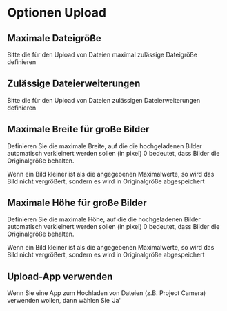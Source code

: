 # Optionen Upload

## Maximale Dateigröße

Bitte die für den Upload von Dateien maximal zulässige Dateigröße definieren

## Zulässige Dateierweiterungen

Bitte die für den Upload von Dateien zulässigen Dateierweiterungen definieren

## Maximale Breite für große Bilder

Definieren Sie die maximale Breite, auf die die hochgeladenen Bilder automatisch verkleinert werden sollen (in pixel)
0 bedeutet, dass Bilder die Originalgröße behalten.

Wenn ein Bild kleiner ist als die angegebenen Maximalwerte, so wird das Bild nicht vergrößert, sondern es wird in Originalgröße abgespeichert

## Maximale Höhe für große Bilder

Definieren Sie die maximale Höhe, auf die die hochgeladenen Bilder automatisch verkleinert werden sollen (in pixel)
0 bedeutet, dass Bilder die Originalgröße behalten.

Wenn ein Bild kleiner ist als die angegebenen Maximalwerte, so wird das Bild nicht vergrößert, sondern es wird in Originalgröße abgespeichert

## Upload-App verwenden

Wenn Sie eine App zum Hochladen von Dateien (z.B. Project Camera) verwenden wollen, dann wählen Sie 'Ja'
